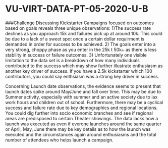# VU-VIRT-DATA-PT-05-2020-U-B

###Challenge
Discussing Kickstarter Campaigns focused on outcomes based on goals reveals three unique observations: 1)The success rate  declines as you approach 15k and failures pick up at around 10k. This could be due to a lack of a sweet spot once a certain dollar requirment is demanded in order for success to be achieved. 2) The goals enter into a very strong, choppy phase as you enter in the 25k t 50k+ as there is less stability in success or failure outcomes. 3) Unfortunately one visible limitation to the data set is a breakdown of how many individuals contributed to the success which may show further illustrate enthusiasm as another key driver of success. If you have a 2.5k kickstarter which 100 contributors, you could say enthsiasm was a strong key driver in success.


Concerning Launch date observations, the evidence seems to present that launch dates spike around May/June and fall over time. This may be due to Summer activity, especially with summer and an active society due to lax work hours and children out of school. Furthermore, there may be a cyclical success and failure rate due to key demographics and regional locations. You could dig further into socio economic branches and see if regional areas are predisposed to certain Theater showings. The data lacks how a launch was executed as even if everone launches around the same quarter or April, May, June there may be key details as to how the launch was executed and the circumstances again around enthusiasms and the total number of attendees who helps launch a campaign. 



